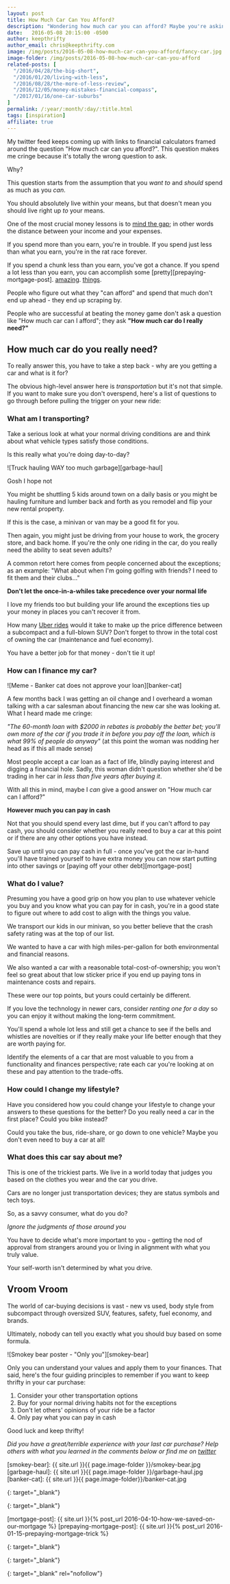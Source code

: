 ```yaml
---
layout: post
title: How Much Car Can You Afford?
description: "Wondering how much car you can afford? Maybe you're asking the wrong question"
date:   2016-05-08 20:15:00 -0500
author: keepthrifty
author_email: chris@keepthrifty.com
image: /img/posts/2016-05-08-how-much-car-can-you-afford/fancy-car.jpg
image-folder: /img/posts/2016-05-08-how-much-car-can-you-afford
related-posts: [
  "/2016/04/28/the-big-short",
  "/2016/01/20/living-with-less",
  "/2016/08/28/the-more-of-less-review",
  "/2016/12/05/money-mistakes-financial-compass",
  "/2017/01/16/one-car-suburbs"
]
permalink: /:year/:month/:day/:title.html
tags: [inspiration]
affiliate: true
---
```


My twitter feed keeps coming up with links to financial calculators framed around the question "How much car can you afford?". This question makes me cringe because it's totally the wrong question to ask.

Why?

This question starts from the assumption that you _want to_ and _should_ spend as much as you _can_.

You should absolutely live within your means, but that doesn't mean you should live right up _to_ your means.

One of the most crucial money lessons is to [mind the gap][mind-the-gap]; in other words the distance between your income and your expenses.

If you spend more than you earn, you're in trouble. If you spend just less than what you earn, you're in the rat race forever.

If you spend a chunk less than you earn, you've got a chance. If you spend a lot less than you earn, you can accomplish some [pretty][prepaying-mortgage-post]. [amazing][blonde-on-a-budget].  [things][frugalwoods].

People who figure out what they "can afford" and spend that much don't end up ahead - they end up scraping by.

People who are successful at beating the money game don't ask a question like "How much car can I afford"; they ask __"How much car do I really need?"__

## How much car do you really need? #

To really answer this, you have to take a step back - why are you getting a car and what is it for?

The obvious high-level answer here is _transportation_ but it's not that simple. If you want to make sure you don't overspend, here's a list of questions to go through before pulling the trigger on your new ride:

### What am I transporting? ##

Take a serious look at what your normal driving conditions are and think about what vehicle types satisfy those conditions.

Is this really what you're doing day-to-day?

![Truck hauling WAY too much garbage][garbage-haul]

<div class="image-caption">Gosh I hope not</div>

You might be shuttling 5 kids around town on a daily basis or you might be hauling furniture and lumber back and forth as you remodel and flip your new rental property.

If this is the case, a minivan or van may be a good fit for you.

Then again, you might just be driving from your house to work, the grocery store, and back home. If you're the only one riding in the car, do you really need the ability to seat seven adults?

A common retort here comes from people concerned about the exceptions; as an example: "What about when I'm going golfing with friends? I need to fit them and their clubs..."

__Don't let the once-in-a-whiles take precedence over your normal life__

I love my friends too but building your life around the exceptions ties up your money in places you can't recover it from.

How many [Uber rides][uber-link] would it take to make up the price difference between a subcompact and a full-blown SUV? Don't forget to throw in the total cost of owning the car (maintenance and fuel economy).

You have a better job for that money - don't tie it up!

### How can I finance my car? ##

![Meme - Banker cat does not approve your loan][banker-cat]

A few months back I was getting an oil change and I overheard a woman talking with a car salesman about financing the new car she was looking at.  What I heard made me cringe:

_"The 60-month loan with $2000 in rebates is probably the better bet; you'll own more of the car if you trade it in before you pay off the loan, which is what 99% of people do anyway"_ (at this point the woman was nodding her head as if this all made sense)

Most people accept a car loan as a fact of life, blindly paying interest and digging a financial hole. Sadly, this woman didn't question whether she'd be trading in her car in _less than five years after buying it_.

With all this in mind, maybe I _can_ give a good answer on "How much car can I afford?"

__However much you can pay in cash__

Not that you should spend every last dime, but if you can't afford to pay cash, you should consider whether you really need to buy a car at this point or if there are any other options you have instead.

Save up until you can pay cash in full - once you've got the car in-hand you'll have trained yourself to have extra money you can now start putting into other savings or [paying off your other debt][mortgage-post]

### What do I value? ##

Presuming you have a good grip on how you plan to use whatever vehicle you buy and you know what you can pay for in cash, you're in a good state to figure out where to add cost to align with the things you value.

We transport our kids in our minivan, so you better believe that the crash safety rating was at the top of our list.

We wanted to have a car with high miles-per-gallon for both environmental and financial reasons.

We also wanted a car with a reasonable total-cost-of-ownership; you won't feel so great about that low sticker price if you end up paying tons in maintenance costs and repairs.

These were our top points, but yours could certainly be different.

If you love the technology in newer cars, consider _renting one for a day_ so you can enjoy it without making the long-term commitment.

You'll spend a whole lot less and still get a chance to see if the bells and whistles are novelties or if they really make your life better enough that they are worth paying for.

Identify the elements of a car that are most valuable to you from a functionality and finances perspective; rate each car you're looking at on these and pay attention to the trade-offs.

### How could I change my lifestyle? ##

Have you considered how you could change your lifestyle to change your answers to these questions for the better? Do you really need a car in the first place? Could you bike instead?

Could you take the bus, ride-share, or go down to one vehicle? Maybe you don't even need to buy a car at all!

### What does this car say about me? ##

This is one of the trickiest parts. We live in a world today that judges you based on the clothes you wear and the car you drive.

Cars are no longer just transportation devices; they are status symbols and tech toys.

So, as a savvy consumer, what do you do?

_Ignore the judgments of those around you_

You have to decide what's more important to you - getting the nod of approval from strangers around you or living in alignment with what you truly value.

Your self-worth isn't determined by what you drive.

## Vroom Vroom #

The world of car-buying decisions is vast - new vs used, body style from subcompact through oversized SUV, features, safety, fuel economy, and brands.

Ultimately, nobody can tell you exactly what you should buy based on some formula.

![Smokey bear poster - "Only you"][smokey-bear]

Only you can understand your values and apply them to your finances. That said, here's the four guiding principles to remember if you want to keep thrifty in your car purchase:

1. Consider your other transportation options
2. Buy for your normal driving habits not for the exceptions
3. Don't let others' opinions of your ride be a factor
4. Only pay what you can pay in cash

Good luck and keep thrifty!

_Did you have a great/terrible experience with your last car purchase? Help others with what you learned in the comments below or find me on [twitter][twitter-link]_

[smokey-bear]: {{ site.url }}{{ page.image-folder }}/smokey-bear.jpg
[garbage-haul]: {{ site.url }}{{ page.image-folder }}/garbage-haul.jpg
[banker-cat]: {{ site.url }}{{ page.image-folder}}/banker-cat.jpg

[twitter-link]: http://www.twitter.com/keepthrifty
{: target="_blank"}

[mind-the-gap]: http://affordanything.com/2014/06/02/the-most-crucial-money-lesson-in-three-words-mind-the-gap/
{: target="_blank"}

[mortgage-post]: {{ site.url }}{% post_url 2016-04-10-how-we-saved-on-our-mortgage %}
[prepaying-mortgage-post]: {{ site.url }}{% post_url 2016-01-15-prepaying-mortgage-trick %}

[blonde-on-a-budget]: http://blondeonabudget.ca/2013/05/27/how-i-paid-off-30000-of-debt-in-two-years/
{: target="_blank"}

[frugalwoods]: http://www.frugalwoods.com/2016/04/06/that-time-we-bought-a-homestead/
{: target="_blank"}

[uber-link]: https://www.uber.com/invite/chrisd21975ue
{: target="_blank" rel="nofollow"}
